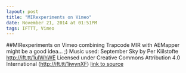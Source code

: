 ```yaml
---
layout: post
title: "MIRexperiments on Vimeo"
date: November 21, 2014 at 01:51PM
tags: IFTTT, Vimeo
---
```

##MIRexperiments on Vimeo
combining Trapcode MIR with AEMapper might be a good idea... ;) Music used: September Sky by Per Kiilstofte http://ift.tt/1uIWhWE Licensed under Creative Commons Attribution 4.0 International (http://ift.tt/1iwynXF)
[link to source](http://ift.tt/11K270o) 
